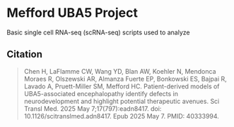 
# Mefford UBA5 Project
Basic single cell RNA-seq (scRNA-seq) scripts used to analyze 

## Citation
> Chen H, LaFlamme CW, Wang YD, Blan AW, Koehler N, Mendonca Moraes R, Olszewski AR, Almanza Fuerte EP, Bonkowski ES, Bajpai R, Lavado A, Pruett-Miller SM, Mefford HC. Patient-derived models of UBA5-associated encephalopathy identify defects in neurodevelopment and highlight potential therapeutic avenues. Sci Transl Med. 2025 May 7;17(797):eadn8417. doi: 10.1126/scitranslmed.adn8417. Epub 2025 May 7. PMID: 40333994.
